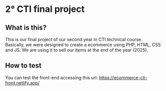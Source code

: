 # 2° CTI final project
## What is this?
This is our final project of our second year in CTI technical course.
Basically, we were designed to create a ecommerce using PHP, HTML, CSS and JS.
We are using it to sell our items at the end of the year (2025).

## How to test
You can test the front-end accessing this url: https://ecommerce-cti-front.netlify.app/

